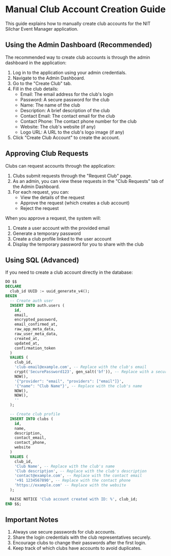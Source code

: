 # Manual Club Account Creation Guide

This guide explains how to manually create club accounts for the NIT Silchar Event Manager application.

## Using the Admin Dashboard (Recommended)

The recommended way to create club accounts is through the admin dashboard in the application:

1. Log in to the application using your admin credentials.
2. Navigate to the Admin Dashboard.
3. Go to the "Create Club" tab.
4. Fill in the club details:
   - Email: The email address for the club's login
   - Password: A secure password for the club
   - Name: The name of the club
   - Description: A brief description of the club
   - Contact Email: The contact email for the club
   - Contact Phone: The contact phone number for the club
   - Website: The club's website (if any)
   - Logo URL: A URL to the club's logo image (if any)
5. Click "Create Club Account" to create the account.

## Approving Club Requests

Clubs can request accounts through the application:

1. Clubs submit requests through the "Request Club" page.
2. As an admin, you can view these requests in the "Club Requests" tab of the Admin Dashboard.
3. For each request, you can:
   - View the details of the request
   - Approve the request (which creates a club account)
   - Reject the request

When you approve a request, the system will:
1. Create a user account with the provided email
2. Generate a temporary password
3. Create a club profile linked to the user account
4. Display the temporary password for you to share with the club

## Using SQL (Advanced)

If you need to create a club account directly in the database:

```sql
DO $$
DECLARE
  club_id UUID := uuid_generate_v4();
BEGIN
  -- Create auth user
  INSERT INTO auth.users (
    id,
    email,
    encrypted_password,
    email_confirmed_at,
    raw_app_meta_data,
    raw_user_meta_data,
    created_at,
    updated_at,
    confirmation_token
  )
  VALUES (
    club_id,
    'club-email@example.com', -- Replace with the club's email
    crypt('SecurePassword123', gen_salt('bf')), -- Replace with a secure password
    NOW(),
    '{"provider": "email", "providers": ["email"]}',
    '{"name": "Club Name"}', -- Replace with the club's name
    NOW(),
    NOW(),
    ''
  );

  -- Create club profile
  INSERT INTO clubs (
    id,
    name,
    description,
    contact_email,
    contact_phone,
    website
  )
  VALUES (
    club_id,
    'Club Name', -- Replace with the club's name
    'Club description', -- Replace with the club's description
    'contact@example.com', -- Replace with the contact email
    '+91 1234567890', -- Replace with the contact phone
    'https://example.com' -- Replace with the website
  );

  RAISE NOTICE 'Club account created with ID: %', club_id;
END $$;
```

## Important Notes

1. Always use secure passwords for club accounts.
2. Share the login credentials with the club representatives securely.
3. Encourage clubs to change their passwords after the first login.
4. Keep track of which clubs have accounts to avoid duplicates.
